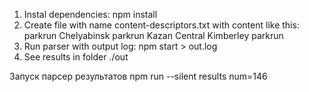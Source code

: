 1. Instal dependencies: npm install
3. Create file with name content-descriptors.txt with content like this:
parkrun Chelyabinsk
parkrun Kazan Central
Kimberley parkrun
4. Run parser with output log: npm start > out.log
5. See results in folder ./out

Запуск парсер результатов
npm run --silent results num=146